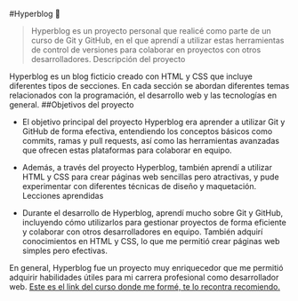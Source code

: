 #Hyperblog  🤖

> Hyperblog es un proyecto personal que realicé como parte de un curso de Git y GitHub, en el que aprendí a utilizar estas herramientas de control de versiones para colaborar en proyectos con otros desarrolladores.
Descripción del proyecto

 Hyperblog es un blog ficticio creado con HTML y CSS que incluye diferentes tipos de secciones. En cada sección se abordan diferentes temas relacionados con la programación, el desarrollo web y las tecnologías en general.
##Objetivos del proyecto

* El objetivo principal del proyecto Hyperblog era aprender a utilizar Git y GitHub de forma efectiva, entendiendo los conceptos básicos como commits, ramas y pull requests, así como las herramientas avanzadas que ofrecen estas plataformas para colaborar en equipo.

* Además, a través del proyecto Hyperblog, también aprendí a utilizar HTML y CSS para crear páginas web sencillas pero atractivas, y pude experimentar con diferentes técnicas de diseño y maquetación.
Lecciones aprendidas

* Durante el desarrollo de Hyperblog, aprendí mucho sobre Git y GitHub, incluyendo cómo utilizarlos para gestionar proyectos de forma eficiente y colaborar con otros desarrolladores en equipo. También adquirí conocimientos en HTML y CSS, lo que me permitió crear páginas web simples pero efectivas.

En general, Hyperblog fue un proyecto muy enriquecedor que me permitió adquirir habilidades útiles para mi carrera profesional como desarrollador web.
[Este es el link del curso donde me formé, te lo recontra recomiendo.](http://platzi.com/cursos/git-github "Este es el link del curso donde me formé")